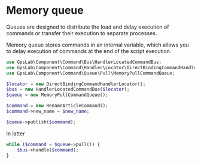 Memory queue
============

Queues are designed to distribute the load and delay execution of commands or transfer their execution to separate
processes.

Memory queue stores commands in an internal variable, which allows you to delay execution of commands at the end of the
script execution.

```php
use GpsLab\Component\Command\Bus\HandlerLocatedCommandBus;
use GpsLab\Component\Command\Handler\Locator\DirectBindingCommandHandlerLocator;
use GpsLab\Component\Command\Queue\Pull\MemoryPullCommandQueue;

$locator = new DirectBindingCommandHandlerLocator();
$bus = new HandlerLocatedCommandBus($locator);
$queue = new MemoryPullCommandQueue();

$command = new RenameArticleCommand();
$command->new_name = $new_name;

$queue->publish($command);
```

In latter

```php
while ($command = $queue->pull()) {
    $bus->handle($command);
}
```

